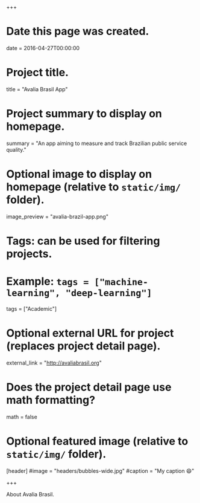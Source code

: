 +++
# Date this page was created.
date = 2016-04-27T00:00:00

# Project title.
title = "Avalia Brasil App"

# Project summary to display on homepage.
summary = "An app aiming to measure and track Brazilian public service quality."

# Optional image to display on homepage (relative to `static/img/` folder).
image_preview = "avalia-brazil-app.png"

# Tags: can be used for filtering projects.
# Example: `tags = ["machine-learning", "deep-learning"]`
tags = ["Academic"]

# Optional external URL for project (replaces project detail page).
external_link = "http://avaliabrasil.org"

# Does the project detail page use math formatting?
math = false

# Optional featured image (relative to `static/img/` folder).
[header]
#image = "headers/bubbles-wide.jpg"
#caption = "My caption :smile:"

+++

About Avalia Brasil.